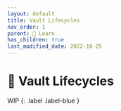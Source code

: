 ```yaml
---
layout: default
title: Vault Lifecycles
nav_order: 1
parent: 📓 Learn
has_children: true
last_modified_date: 2022-10-25
---
```


# 🏦 Vault Lifecycles


WIP
{: .label .label-blue }
